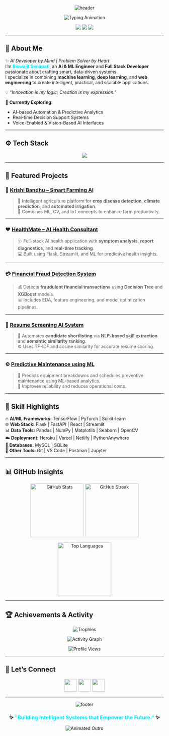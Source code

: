 <!-- 🌌 Animated Hero Banner with Glowing Background -->
<p align="center">
  <img src="https://capsule-render.vercel.app/api?type=waving&color=00F0FF&height=180&section=header&text=💠+Biswajit+Senapati+💠&fontSize=40&fontColor=FFFFFF&fontAlignY=35&animation=twinkling" alt="header" />
</p>

<p align="center">
  <img src="https://readme-typing-svg.demolab.com?font=Orbitron&size=25&duration=2800&pause=1000&color=00F0FF&center=true&vCenter=true&width=700&lines=AI+%26+ML+Engineer;Full+Stack+Developer;Data+Science+Explorer;Turning+Ideas+into+Reality" alt="Typing Animation" />
</p>

<p align="center">
  <a href="mailto:biswajitsenapati8106@gmail.com"><img src="https://img.shields.io/badge/Email-biswajitsenapati8106%40gmail.com-D14836?style=for-the-badge&logo=gmail&logoColor=white"></a>
  <a href="https://linkedin.com/in/biswajit-senapati-15767a286"><img src="https://img.shields.io/badge/LinkedIn-Biswajit%20Senapati-0077B5?style=for-the-badge&logo=linkedin&logoColor=white"></a>
  <a href="https://github.com/biswajit8106"><img src="https://img.shields.io/badge/GitHub-biswajit8106-171515?style=for-the-badge&logo=github&logoColor=white"></a>
</p>

---

## 🧠 About Me  

✨ *AI Developer by Mind | Problem Solver by Heart*  
I’m **<span style="color:#00F0FF;">Biswajit Senapati</span>**, an **AI & ML Engineer** and **Full Stack Developer** passionate about crafting smart, data-driven systems.  
I specialize in combining **machine learning**, **deep learning**, and **web engineering** to create intelligent, practical, and scalable applications.  

💡 *“Innovation is my logic; Creation is my expression.”*  

🎯 **Currently Exploring:**  
- AI-based Automation & Predictive Analytics  
- Real-time Decision Support Systems  
- Voice-Enabled & Vision-Based AI Interfaces  

---

## ⚙️ Tech Stack  

<p align="center">
  <img src="https://skillicons.dev/icons?i=python,java,cpp,javascript,php,flask,fastapi,react,tensorflow,pytorch,opencv,git,vscode,heroku,vercel,netlify,mysql&theme=light" />
</p>

---

## 🚀 Featured Projects  

### 🌾 [Krishi Bandhu – Smart Farming AI](https://github.com/biswajit8106/Krishi_Bandhu.git)  
> 🌱 Intelligent agriculture platform for **crop disease detection**, **climate prediction**, and **automated irrigation**.  
> 🧠 Combines ML, CV, and IoT concepts to enhance farm productivity.

---

### ❤️ [HealthMate – AI Health Consultant](https://github.com/biswajit8106/HealthMate)  
> 🩺 Full-stack AI health application with **symptom analysis**, **report diagnostics**, and **real-time tracking**.  
> 💻 Built using Flask, Streamlit, and ML for predictive health insights.

---

### 💳 [Financial Fraud Detection System](https://github.com/biswajit8106/fraud_detection_ai_)  
> 💰 Detects **fraudulent financial transactions** using **Decision Tree** and **XGBoost** models.  
> 📊 Includes EDA, feature engineering, and model optimization pipelines.

---

### 📄 [Resume Screening AI System](https://github.com/biswajit8106/resume_screening.git)  
> 🧠 Automates **candidate shortlisting** via **NLP-based skill extraction** and **semantic similarity ranking**.  
> ⚙️ Uses TF-IDF and cosine similarity for accurate resume scoring.

---

### ⚙️ [Predictive Maintenance using ML](https://github.com/biswajit8106/Predictive_maintenance.git)  
> 🧾 Predicts equipment breakdowns and schedules preventive maintenance using ML-based analytics.  
> 🚀 Improves reliability and reduces operational costs.

---

## 🎨 Skill Highlights  

🔥 **AI/ML Frameworks:** TensorFlow | PyTorch | Scikit-learn  
🌐 **Web Stack:** Flask | FastAPI | React | Streamlit  
📊 **Data Tools:** Pandas | NumPy | Matplotlib | Seaborn | OpenCV  
☁️ **Deployment:** Heroku | Vercel | Netlify | PythonAnywhere  
💾 **Databases:** MySQL | SQLite  
🧠 **Other Tools:** Git | VS Code | Postman | Jupyter  

---

## 📊 GitHub Insights  

<p align="center">
  <img src="https://github-readme-stats.vercel.app/api?username=biswajit8106&show_icons=true&theme=tokyonight" height="170" alt="GitHub Stats" />
  <img src="https://streak-stats.demolab.com?user=biswajit8106&theme=tokyonight&hide_border=false" height="170" alt="GitHub Streak" />
</p>

<p align="center">
  <img src="https://github-readme-stats.vercel.app/api/top-langs/?username=biswajit8106&layout=compact&theme=tokyonight" height="170" alt="Top Languages" />
</p>

---

## 🏆 Achievements & Activity  

<p align="center">
  <img src="https://github-profile-trophy.vercel.app/?username=biswajit8106&theme=onestar&no-frame=true&row=1&column=6" alt="Trophies" />
</p>

<p align="center">
  <img src="https://github-readme-activity-graph.vercel.app/graph?username=biswajit8106&theme=github-dark&hide_border=true&area=true&color=00F0FF&line=00FFFF&point=FFFFFF" alt="Activity Graph" />
</p>

<p align="center">
  <img src="https://komarev.com/ghpvc/?username=biswajit8106&color=00F0FF&style=for-the-badge&label=Profile+Views" alt="Profile Views" />
</p>

---

## 🤝 Let’s Connect  

<p align="center">
  <a href="mailto:biswajitsenapati8106@gmail.com"><img src="https://img.icons8.com/fluency/48/gmail.png" width="40" /></a>
  <a href="https://linkedin.com/in/biswajit-senapati-15767a286"><img src="https://img.icons8.com/color/48/linkedin.png" width="40" /></a>
  <a href="https://github.com/biswajit8106"><img src="https://img.icons8.com/ios-glyphs/48/github.png" width="40" /></a>
</p>

---

<p align="center">
  <img src="https://capsule-render.vercel.app/api?type=waving&color=00F0FF&height=120&section=footer" alt="footer" />
</p>

<h3 align="center">
  ✨ <span style="color:#00F0FF;">"Building Intelligent Systems that Empower the Future."</span> ✨
</h3>

<p align="center">
  <img src="https://readme-typing-svg.demolab.com?font=Fira+Code&size=20&duration=2500&pause=1000&color=00F0FF&center=true&vCenter=true&width=500&lines=Let's+Innovate+Something+Extraordinary!;AI+Meets+Human+Imagination!;Code+Create+Conquer!" alt="Animated Outro" />
</p>
